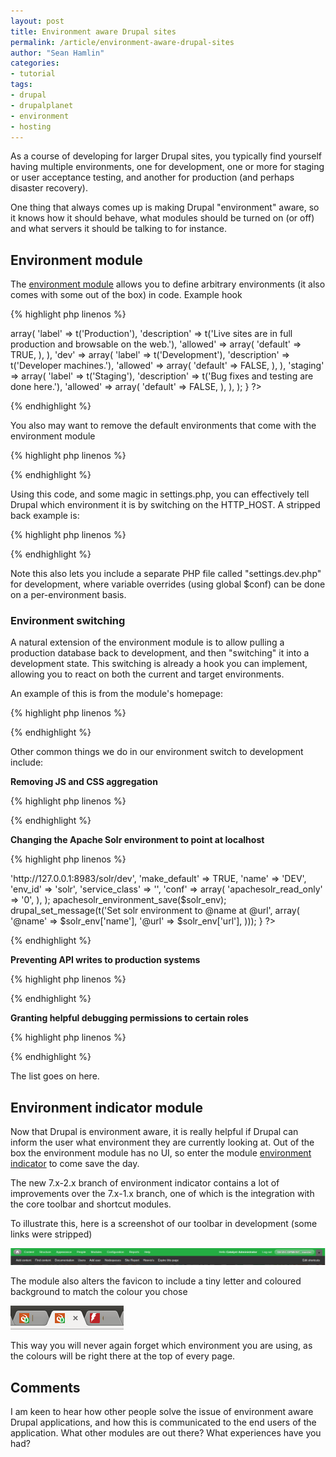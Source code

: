 ```yaml
---
layout: post
title: Environment aware Drupal sites
permalink: /article/environment-aware-drupal-sites
author: "Sean Hamlin"
categories:
- tutorial
tags:
- drupal
- drupalplanet
- environment
- hosting
---
```


As a course of developing for larger Drupal sites, you typically find yourself having multiple environments, one for development, one or more for staging or user acceptance testing, and another for production (and perhaps disaster recovery).

One thing that always comes up is making Drupal "environment" aware, so it knows how it should behave, what modules should be turned on (or off) and what servers it should be talking to for instance.

## Environment module ##

The [environment module](https://www.drupal.org/project/environment) allows you to define arbitrary environments (it also comes with some out of the box) in code. Example hook

{% highlight php linenos %}
<?php
/**
 * Implements hook_environment().
 */
function HOOK_config_environment() {
  return array(
    'prod' => array(
      'label' => t('Production'),
      'description' => t('Live sites are in full production and browsable on the web.'),
      'allowed' => array(
        'default' => TRUE,
      ),
    ),
    'dev' => array(
      'label' => t('Development'),
      'description' => t('Developer machines.'),
      'allowed' => array(
        'default' => FALSE,
      ),
    ),
    'staging' => array(
      'label' => t('Staging'),
      'description' => t('Bug fixes and testing are done here.'),
      'allowed' => array(
        'default' => FALSE,
      ),
    ),
  );
}
?>
{% endhighlight %}

You also may want to remove the default environments that come with the environment module

{% highlight php linenos %}
<?php
/**
 * Implements hook_environment_alter().
 */
function HOOK_config_environment_alter(&$environments) {
  // Remove default environments.
  unset($environments['production']);
  unset($environments['development']);
}
?>
{% endhighlight %}

Using this code, and some magic in settings.php, you can effectively tell Drupal which environment it is by switching on the HTTP_HOST. A stripped back example is:

{% highlight php linenos %}
<?php
// Include environment-specific config by parsing the URL.
// To override this, set $environment in settings.php
// BEFORE including this file.
if (!isset($environment)) {
  if (strpos($_SERVER['SERVER_NAME'], '.demo.net.nz') !== FALSE) {
    $environment = 'staging';
  }
  elseif (strpos($_SERVER['SERVER_NAME'], 'local') !== FALSE) {
    $environment = 'dev';
  }
  else {
    // Default to production.
    $environment = 'prod';
  }
}
// The environment module uses a lowercase variable.
$conf['environment']['default'] = $environment;
define('ENVIRONMENT', $environment);

// Load the environment config file, followed by host-specific
// over-rides (if any) in non-production environments.
$conf_path = DRUPAL_ROOT . "/sites/default/";
require $conf_path . "settings.$environment.php";
?>
{% endhighlight %}

Note this also lets you include a separate PHP file called "settings.dev.php" for development, where variable overrides (using global $conf) can be done on a per-environment basis.

### Environment switching ###

A natural extension of the environment module is to allow pulling a production database back to development, and then "switching" it into a development state. This switching is already a hook you can implement, allowing you to react on both the current and target environments.

An example of this is from the module's homepage:

{% highlight php linenos %}
<?php
/**
 * Implementation of hook_environment_switch().
 */
function HOOK_environment_switch($target_env, $current_env) {
  // Declare each optional development-related module
  $devel_modules = array(
    'context_ui',
    'devel',
    'devel_generate',
    'devel_node_access',
    'update',
    'views_ui',
  );
  switch ($target_env) {
    case 'production':
      module_disable($devel_modules);
      drupal_set_message('Disabled development modules');
      return;
    case 'development':
      module_enable($devel_modules);
      drupal_set_message('Enabled development modules');
      return;
  }
}
?>
{% endhighlight %}

Other common things we do in our environment switch to development include:

**Removing JS and CSS aggregation**

{% highlight php linenos %}
<?php
variable_set('preprocess_css', 0);
variable_set('preprocess_js', 0);
drupal_set_message(t('Removed aggregation from CSS and JS.'));
?>
{% endhighlight %}

**Changing the Apache Solr environment to point at localhost**

{% highlight php linenos %}
<?php
if (module_exists('apachesolr')) {
  $solr_env = array(
    'url' => 'http://127.0.0.1:8983/solr/dev',
    'make_default' => TRUE,
    'name' => 'DEV',
    'env_id' => 'solr',
    'service_class' => '',
    'conf' => array(
      'apachesolr_read_only' => '0',
    ),
  );
  apachesolr_environment_save($solr_env);
  drupal_set_message(t('Set solr environment to @name at @url', array(
    '@name' => $solr_env['name'],
    '@url' => $solr_env['url'],
  )));
}
?>
{% endhighlight %}

**Preventing API writes to production systems**

{% highlight php linenos %}
<?php
variable_set('brightcove_api_write_enabled', 0);
drupal_set_message(t('Stopped the Brightcove write API sync.'));
?>
{% endhighlight %}

**Granting helpful debugging permissions to certain roles**

{% highlight php linenos %}
<?php
if (module_exists('devel')) {
  $dev_perms = array(
    'access devel information',
    'switch users',
  );
  user_role_grant_permissions(DRUPAL_ANONYMOUS_RID, $dev_perms);
  user_role_grant_permissions(DRUPAL_AUTHENTICATED_RID, $dev_perms);
}
?>
{% endhighlight %}

The list goes on here.

## Environment indicator module ##

Now that Drupal is environment aware, it is really helpful if Drupal can inform the user what environment they are currently looking at. Out of the box the environment module has no UI, so enter the module [environment indicator](https://www.drupal.org/project/environment_indicator) to come save the day.

The new 7.x-2.x branch of environment indicator contains a lot of improvements over the 7.x-1.x branch, one of which is the integration with the core toolbar and shortcut modules.

To illustrate this, here is a screenshot of our toolbar in development (some links were stripped)

<a href="/img/toolbar.png" >
<img src="/img/toolbar.png" alt="Environment indicator and the toolbar module working together" class="img-responsive" />
</a>

The module also alters the favicon to include a tiny letter and coloured background to match the colour you chose

<img src="/img/toolbar-icon.png" width="181" height="38" alt="Environment indicator and the favicon working together"  />

This way you will never again forget which environment you are using, as the colours will be right there at the top of every page.

## Comments ##

I am keen to hear how other people solve the issue of environment aware Drupal applications, and how this is communicated to the end users of the application. What other modules are out there? What experiences have you had?
